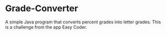 # Grade-Converter
A simple Java program that converts percent grades into letter grades. This is a challenge from the app Easy Coder.
